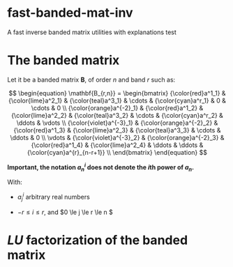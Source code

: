 

# fast-banded-mat-inv
A fast inverse banded matrix utilities with explanations test

# The banded matrix

Let it be a banded matrix $\mathbf{B}$, of order $n$ and band $r$ such as:

$$
\begin{equation}
\mathbf{B_{r,n}} = 
    \begin{bmatrix}
        {\color{red}a^1_1} & {\color{lime}a^2_1} & {\color{teal}a^3_1} & \cdots & {\color{cyan}a^r_1} & 0 & \cdots & 0 \\
        {\color{orange}a^{-2}_1} & {\color{red}a^1_2} & {\color{lime}a^2_2} & {\color{teal}a^3_2} & \cdots & {\color{cyan}a^r_2} & \ddots & \vdots \\
        {\color{violet}a^{-3}_1} & {\color{orange}a^{-2}_2} & {\color{red}a^1_3} & {\color{lime}a^2_3} & {\color{teal}a^3_3} & \cdots & \ddots &  0 \\
        \vdots & {\color{violet}a^{-3}_2} & {\color{orange}a^{-2}_3} & {\color{red}a^1_4} & {\color{lime}a^2_4} & \ddots & \ddots & {\color{cyan}a^{r}_{n-r+1}} \\
    \end{bmatrix}
\end{equation}
$$

**Important, the notation $a^i_n$ does not denote the $i$th power of $a_n$.** 

With:

* $a^i_j$ arbitrary real numbers

* $-r \le i \le r$, and $0 \le j \le r \le n $

# $LU$ factorization of the banded matrix


